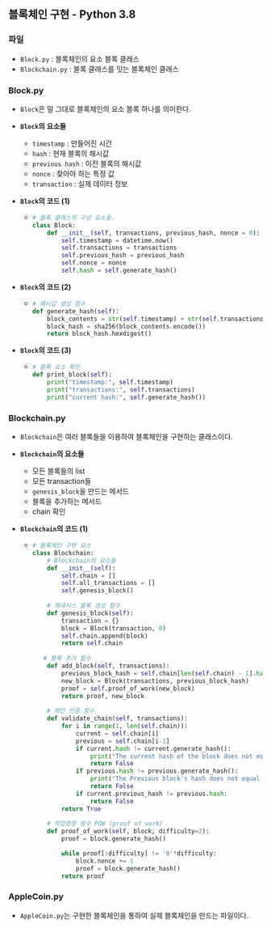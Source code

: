 ## 블록체인 구현 - Python 3.8

### 파일

* `Block.py` : 블록체인의 요소 블록 클래스
* `Blockchain.py` : 블록 클래스를 잇는 블록체인 클래스



### Block.py

* `Block`은 말 그대로 블록체인의 요소 블록 하나를 의미한다.



* **`Block`의 요소들**
  * `timestamp` : 만들어진 시간
  * `hash` : 현재 블록의 해시값
  * `previous hash` : 이전 블록의 해시값
  * `nonce` : 찾아야 하는 특정 값
  * `transaction` : 실제 데이터 정보



* **`Block`의 코드 (1)**

  * ```python
    # 블록 클래스의 구성 요소들.
    class Block:
        def __init__(self, transactions, previous_hash, nonce = 0):
            self.timestamp = datetime.now()
            self.transactions = transactions
            self.previous_hash = previous_hash
            self.nonce = nonce
            self.hash = self.generate_hash()
    ```



* **`Block`의 코드 (2)**

  * ```python
    # 해시값 생성 함수
    def generate_hash(self):
        block_contents = str(self.timestamp) + str(self.transactions) + str(self.previous_hash) + str(self.nonce)
        block_hash = sha256(block_contents.encode())
        return block_hash.hexdigest()
    ```



* **`Block`의 코드 (3)**

  * ```python
    # 블록 요소 확인
    def print_block(self):
        print("timestamp:", self.timestamp)
        print("transactions:", self.transactions)
        print("current hash:", self.generate_hash())
    ```



### Blockchain.py

* `Blockchain`은 여러 블록들을 이용하여 블록체인을 구현하는 클래스이다.



* **`Blockchain`의 요소들**
  * 모든 블록들의 list
  * 모든 transaction들
  * `genesis_block`을 만드는 메서드
  * 블록을 추가하는 메서드
  * chain 확인



* **`Blockchain`의 코드 (1)**

  * ```python
    # 블록체인 구현 요소
    class Blockchain:
        # Blockchain의 요소들
        def __init__(self):
            self.chain = []
            self.all_transactions = []
            self.genesis_block()
        
        # 제네시스 블록 생성 함수
        def genesis_block(self):
            transaction = {}
            block = Block(transaction, 0)
            self.chain.append(block)
            return self.chain
     
       # 블록 추가 함수
        def add_block(self, transactions):
            previous_block_hash = self.chain[len(self.chain) - 1].hash
            new_block = Block(transactions, previous_block_hash)
            proof = self.proof_of_work(new_block)
            return proof, new_block
        
        # 체인 인증 함수
        def validate_chain(self, transactions):
            for i in range(1, len(self.chain)):
                current = self.chain[i]
                previous = self.chain[i-1]
                if current.hash != current.generate_hash():
                    print("The current hash of the block does not equal the generated hash of the block.")
                    return False
                if previous.hash != previous.generate_hash():
                    print("The Previous block's hash does not equal the previous hash value stored in the current block.")
                    return False
                if current.previous_hash != previous.hash:
                    return False
            return True    
        
        # 작업증명 함수 POW (proof of work)
        def proof_of_work(self, block, difficulty=2):
            proof = block.generate_hash()
    
            while proof[:difficulty] != '0'*difficulty:
                block.nonce += 1
                proof = block.generate_hash()
            return proof
    ```



### AppleCoin.py

* `AppleCoin.py`는 구현한 블록체인을 통하여 실제 블록체인을 만드는 파일이다.

